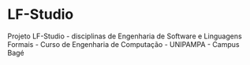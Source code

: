 # LF-Studio
Projeto LF-Studio - disciplinas de Engenharia de Software e Linguagens Formais - Curso de Engenharia de Computação - UNIPAMPA - Campus Bagé
